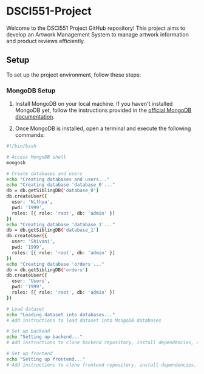 # DSCI551-Project

Welcome to the DSCI551 Project GitHub repository! This project aims to develop an Artwork Management System to manage artwork information and product reviews efficiently.

## Setup

To set up the project environment, follow these steps:

### MongoDB Setup

1. Install MongoDB on your local machine. If you haven't installed MongoDB yet, follow the instructions provided in the [official MongoDB documentation](https://docs.mongodb.com/manual/installation/).

2. Once MongoDB is installed, open a terminal and execute the following commands:

```bash
#!/bin/bash

# Access MongoDB shell
mongosh

# Create databases and users
echo "Creating databases and users..."
echo "Creating database 'database_0'..."
db = db.getSiblingDB('database_0')
db.createUser({
  user: 'Nithya',
  pwd: '1999',
  roles: [{ role: 'root', db: 'admin' }]
})
echo "Creating database 'database_1'..."
db = db.getSiblingDB('database_1')
db.createUser({
  user: 'Shivani',
  pwd: '1999',
  roles: [{ role: 'root', db: 'admin' }]
})
echo "Creating database 'orders'..."
db = db.getSiblingDB('orders')
db.createUser({
  user: 'Users',
  pwd: '1999',
  roles: [{ role: 'root', db: 'admin' }]
})

# Load dataset
echo "Loading dataset into databases..."
# Add instructions to load dataset into MongoDB databases

# Set up backend
echo "Setting up backend..."
# Add instructions to clone backend repository, install dependencies, and start backend server

# Set up frontend
echo "Setting up frontend..."
# Add instructions to clone frontend repository, install dependencies, and start frontend server
